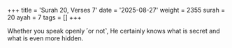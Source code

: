 +++
title = 'Surah 20, Verses 7'
date = '2025-08-27'
weight = 2355
surah = 20
ayah = 7
tags = []
+++

Whether you speak openly ˹or not˺, He certainly knows what is secret and what is even more hidden.